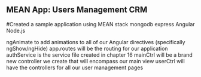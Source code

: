 ## MEAN App: Users Management CRM

#Created a sample application using MEAN stack
mongodb
express
Angular
Node.js  

ngAnimate to add animations to all of our Angular directives (specifically ngShow/ngHide)
app.routes will be the routing for our application
authService is the service file created in chapter 16
mainCtrl will be a brand new controller we create that will encompass our main view
userCtrl will have the controllers for all our user management pages
